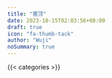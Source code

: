 ```yaml
---
title: "置顶"
date: 2023-10-15T02:03:56+08:00
draft: true
icon: "fa-thumb-tack"
author: "Wuji"
noSummary: true
---
```


{{< categories >}}